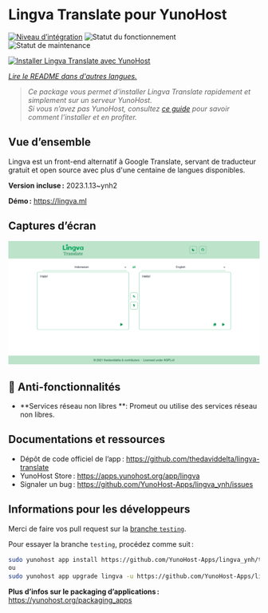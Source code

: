 <!--
Nota bene : ce README est automatiquement généré par <https://github.com/YunoHost/apps/tree/master/tools/readme_generator>
Il NE doit PAS être modifié à la main.
-->

# Lingva Translate pour YunoHost

[![Niveau d’intégration](https://dash.yunohost.org/integration/lingva.svg)](https://dash.yunohost.org/appci/app/lingva) ![Statut du fonctionnement](https://ci-apps.yunohost.org/ci/badges/lingva.status.svg) ![Statut de maintenance](https://ci-apps.yunohost.org/ci/badges/lingva.maintain.svg)

[![Installer Lingva Translate avec YunoHost](https://install-app.yunohost.org/install-with-yunohost.svg)](https://install-app.yunohost.org/?app=lingva)

*[Lire le README dans d'autres langues.](./ALL_README.md)*

> *Ce package vous permet d’installer Lingva Translate rapidement et simplement sur un serveur YunoHost.*  
> *Si vous n’avez pas YunoHost, consultez [ce guide](https://yunohost.org/install) pour savoir comment l’installer et en profiter.*

## Vue d’ensemble

Lingva est un front-end alternatif à Google Translate, servant de traducteur gratuit et open source avec plus d'une centaine de langues disponibles.

**Version incluse :** 2023.1.13~ynh2

**Démo :** <https://lingva.ml>

## Captures d’écran

![Capture d’écran de Lingva Translate](./doc/screenshots/lingva-id-en.png)

## :red_circle: Anti-fonctionnalités

- **Services réseau non libres **: Promeut ou utilise des services réseau non libres.

## Documentations et ressources

- Dépôt de code officiel de l’app : <https://github.com/thedaviddelta/lingva-translate>
- YunoHost Store : <https://apps.yunohost.org/app/lingva>
- Signaler un bug : <https://github.com/YunoHost-Apps/lingva_ynh/issues>

## Informations pour les développeurs

Merci de faire vos pull request sur la [branche `testing`](https://github.com/YunoHost-Apps/lingva_ynh/tree/testing).

Pour essayer la branche `testing`, procédez comme suit :

```bash
sudo yunohost app install https://github.com/YunoHost-Apps/lingva_ynh/tree/testing --debug
ou
sudo yunohost app upgrade lingva -u https://github.com/YunoHost-Apps/lingva_ynh/tree/testing --debug
```

**Plus d’infos sur le packaging d’applications :** <https://yunohost.org/packaging_apps>
